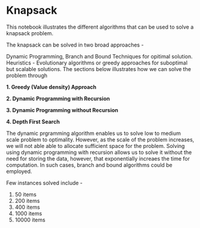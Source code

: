 # Knapsack

This notebook illustrates the different algorithms that can be used to solve a knapsack problem.

The knapsack can be solved in two broad approaches -

Dynamic Programming, Branch and Bound Techniques for opitimal solution.
Heuristics - Evolutionary algorithms or greedy approaches for suboptimal but scalable solutions.
The sections below illustrates how we can solve the problem through

**1. Greedy (Value density) Approach**

**2. Dynamic Programming with Recursion**
   
**3. Dynamic Programming without Recursion**

**4. Depth First Search**

The dynamic prgramming algorithm enables us to solve low to medium scale problem to optimality. However, as the scale of the problem increases, we will not able able to allocate sufficient space for the problem. Solving using dynamic programming with recursion allows us to solve it without the need for storing the data, however, that exponentially increaes the time for computation. In such cases, branch and bound algorithms could be employed.

Few instances solved include - 

1. 50 items
2. 200 items
3. 400 items
4. 1000 items
5. 10000 items
